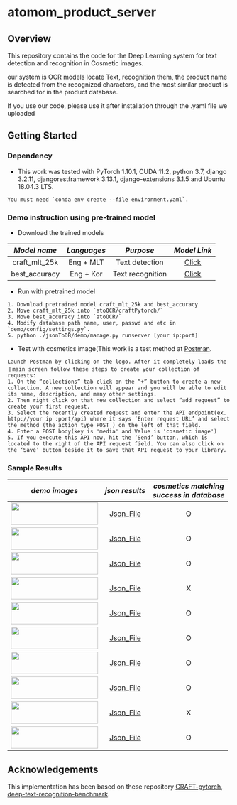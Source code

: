 # atomom_product_server

## Overview
This repository contains the code for the Deep Learning system for text detection and recognition in Cosmetic images. 

our system is OCR models locate Text, recognition them, the product name is detected from the recognized characters, and the most similar product is searched for in the product database.

If you use our code, please use it after installation through the .yaml file we uploaded




## Getting Started
### Dependency
- This work was tested with PyTorch 1.10.1, CUDA 11.2, python 3.7, django 3.2.11, djangorestframework 3.13.1, django-extensions 3.1.5 and Ubuntu 18.04.3 LTS. 

```
You must need `conda env create --file environment.yaml`.
```

### Demo instruction using pre-trained model
- Download the trained models
 
 *Model name* | *Languages* | *Purpose* | *Model Link* |
 | :-: | :-: | :-: | :-: |
craft_mlt_25k | Eng + MLT | Text detection | [Click](https://drive.google.com/file/d/1-0ssNWhmsHD3H_oelg6OMH7aLaKDfJak/view?usp=sharing)
best_accuracy | Eng + Kor | Text recognition | [Click](https://drive.google.com/file/d/1m0b-kTVvcvWiHXqlnnEK_sklXc85YM-P/view?usp=sharing)

* Run with pretrained model
``` (with python 3.7)
1. Download pretrained model craft_mlt_25k and best_accuracy
2. Move craft_mlt_25k into `atoOCR/craftPytorch/`
3. Move best_accuracy into `atoOCR/`
4. Modify database path name, user, passwd and etc in `demo/config/settings.py`.
5. python ./jsonToDB/demo/manage.py runserver [your ip:port]
```

* Test with cosmetics image(This work is a test method at [Postman](https://www.postman.com/). 
``` (with python 3.7)
Launch Postman by clicking on the logo. After it completely loads the ㅣmain screen follow these steps to create your collection of requests:
1. On the “collections” tab click on the “+” button to create a new collection. A new collection will appear and you will be able to edit its name, description, and many other settings.
2. Then right click on that new collection and select “add request” to create your first request.
3. Select the recently created request and enter the API endpoint(ex. http://your ip :port/api) where it says ‘Enter request URL’ and select the method (the action type POST ) on the left of that field. 
4. Enter a POST body(key is 'media' and Value is 'cosmetic image')
5. If you execute this API now, hit the ‘Send’ button, which is located to the right of the API request field. You can also click on the ‘Save’ button beside it to save that API request to your library.
```
### Sample Results

| *demo images* | *json results* | *cosmetics matching <br/>success in database* |
| :-:         |     :-:      |     :-:      |
|   <img src="https://user-images.githubusercontent.com/48535768/178191129-9a5e6a67-1aba-49e0-a32b-c4145ec959fa.jpg" width="196" height="50">   |  [Json_File](https://drive.google.com/file/d/1-1_9axXrKwiWfqtr3UXuWaeKR77vhSbU/view?usp=sharing)   |  O   |
|   <img src="https://user-images.githubusercontent.com/48535768/178191156-5ef67b92-b1c4-4b0e-82f0-8d590122419b.jpg" width="196" height="50">   |  [Json_File](https://drive.google.com/file/d/1-5GxYKBNivQChSDPH0bed6PB7gqN0DUn/view?usp=sharing)   |  O   |
|   <img src="https://user-images.githubusercontent.com/48535768/178191246-13eb699b-7b59-410a-b0d4-e2b23832b15b.jpg" width="196" height="50">   |  [Json_File](https://drive.google.com/file/d/1-Kh_OJth8tL4orZOLyoZbmjVFSvYwbV9/view?usp=sharing)   |  O   |
|   <img src="https://user-images.githubusercontent.com/48535768/178191306-9c74ff44-cb62-4977-8b28-75e28910ca21.jpg" width="196" height="50">   |  [Json_File](https://drive.google.com/file/d/1-PvKIz3TxHukOwKJMndMNJEYJtErGOH4/view?usp=sharing)   |  X   |
|   <img src="https://user-images.githubusercontent.com/48535768/178191325-ceca8555-1d1f-483e-97ee-cb8058c414b2.jpg" width="196" height="50">   |  [Json_File](https://drive.google.com/file/d/1-SlYZz-6U3UYwaLHOuyMMXXRHBt5-YKD/view?usp=sharing)   |  O   |
|   <img src="https://user-images.githubusercontent.com/48535768/178191330-180f2551-8674-42b1-a51a-8d2a2602704a.jpg" width="196" height="50">   |  [Json_File](https://drive.google.com/file/d/1-MgCOAZ854OCp7YV9ecEUHnA7tExOL8J/view?usp=sharing)   |  O   |
|   <img src="https://user-images.githubusercontent.com/48535768/178191359-4eafacd2-ccc5-43c2-9492-033c3e603835.jpg" width="196" height="50">   |  [Json_File](https://drive.google.com/file/d/1-LXpaSMfJsWdcI08en6wUdhHERQ99xLE/view?usp=sharing)   |  O   |
|   <img src="https://user-images.githubusercontent.com/48535768/178191366-490779a1-194a-46a7-bc6f-2550f2e4283b.jpg" width="196" height="50">   |  [Json_File](https://drive.google.com/file/d/1-91ukYUSi3haVoqUnlZoIhy_ZtLKVlX3/view?usp=sharing)   |  O   |
|   <img src="https://user-images.githubusercontent.com/48535768/178191369-f4332e42-9659-4a48-863b-32238fca2e7a.jpg" width="196" height="50">   |  [Json_File](https://drive.google.com/file/d/1-FL2SazxHrtd0DiJYBuL9yMVvrw7xgaU/view?usp=sharing)   |  X   |
|   <img src="https://user-images.githubusercontent.com/48535768/178191377-e2764418-22fa-4fff-9c92-478eae869b66.jpg" width="196" height="50">   |  [Json_File](https://drive.google.com/file/d/1-Gt-7VBxA9zvknNarvoCi50gujVprPe4/view?usp=sharing)   |  O   |

## Acknowledgements
This implementation has been based on these repository [CRAFT-pytorch](https://github.com/clovaai/CRAFT-pytorch), [
deep-text-recognition-benchmark](https://github.com/clovaai/deep-text-recognition-benchmark).



